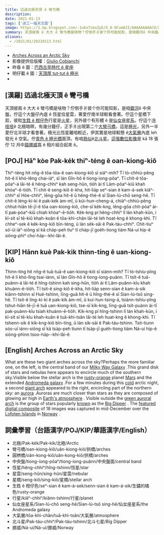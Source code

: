 ```yaml
---
title: 迒過北極天頂 ê 彎弓橋
description:
date: 2021-01-13
tags: ['逐工一幅天文圖']
image: https://1.bp.blogspot.com/-1ukn7sboZyE/X_6-OCumA2I/AAAAAAAAAC0/Xjahik__9QcU77ShMZuxbKsc6RddX9LkwCLcBGAsYHQ/s1080/ArcticSky_Cobianchi_1080_annotated.jpeg
summary: 天頂彼兩 ê 大大 ê 彎弓橋是啥物？佇倒手爿彼个你可能知影，是咱銀河ê 中央盤。
aliases:
  - /2021/01/20210113.html
---
```


- [Arches Across an Arctic Sky](https://apod.nasa.gov/apod/ap210113.html)
- 影像提供佮版權：[Giulio Cobianchi](https://giuliocobianchi.com/about/)
- 昨昏 ê 圖：[巴西古早時代 ê 星座](https://apod.nasa.gov/apod/ap210113.html)
- 明仔載 ê 圖：[天頂厚 tut-tut ê 極光](https://apod-taigi.blogspot.com/2021/01/20210114.html)
-


## [漢羅] 迒過北極天頂 ê 彎弓橋

天頂彼兩 ê 大大 ê 彎弓橋是啥物？佇倒手爿彼个你可能知影，是咱[銀河](https://solarsystem.nasa.gov/resources/285/the-milky-way-galaxy/)ê 中央盤。佇這个大盤仔內底 ê 恆星佮星雲，著愛佇南半球較看會著。佇這个星橋下跤，彼粒[生鉎 ê 柑仔色](https://apod.nasa.gov/apod/ap970804.html)行星是[火星](https://solarsystem.nasa.gov/planets/mars/overview/)，另外彼个有形體 ê 是[仙女座星系](https://apod.nasa.gov/apod/ap150830.html)。佇這个[冷吱吱](https://pbs.twimg.com/media/DKSyMr2UEAAUL70?format=jpg)ê 北極暗暝，有幾分鐘仔，正手爿出現第二个[大彎弓橋](https://apod.nasa.gov/apod/ap200531.html)，這是[極光](https://spaceplace.nasa.gov/aurora/en/)，另外一半愛佇北半球才看會著。極光比恆星離咱較近，伊其實是地球較懸 ê[大氣層](https://www.nasa.gov/mission_pages/sunearth/science/atmosphere-layers2.html)內底 leh 發光 ê 空氣。佇[青色 ê 極光橋](https://apod.nasa.gov/apod/ap190322.html)面頂，有咱[熟似](https://apod.nasa.gov/apod/ap210112.html)ê[北斗星](https://en.wikipedia.org/wiki/Big_Dipper)。[這張數位影像](https://giuliocobianchi.com/gallery/capture-the-night/)是 kā 18 張佇 12 月中[踮挪威](https://en.wikipedia.org/wiki/Norway)翕 ê 相片組合起來 ê。

## [POJ] Hāⁿ kòe Pak-ke̍k thiⁿ-téng ê oan-kiong-kiô

Thiⁿ-téng hit nn̄g-ê tōa-tōa-ê oan-kiong-kiô sī siáⁿ-mih? Tī tò-chhiú-pêng hit-ê lí khó-lêng chai-iáⁿ, sī lán Gîn-hô ê tiong-iong-pôaⁿ. Tī chi̍t-ê tōa-pôaⁿ-á lāi-té ê hêng-chhiⁿ kah seng-hûn, tio̍h ài tī Lâm-pôaⁿ-kiû khah khòaⁿ-ē-tio̍h. Tī chit-ê seng-kiô ē-kha, hit-lia̍p seⁿ-sian ê kam-á-sek kiâⁿ-chhiⁿ sī Hóe-chhiⁿ, lēng-gōa hit-ê ū hêng-thé-ê sī Sian-lú-chō seng-hē. Tī chit-ê léng-ki-ki ê pak-ke̍k àm-mî, ū kúi-hun-cheng-á, chiàⁿ-chhiú-pêng chhut-hiān tē-jī-ê tōa oan-kiong-kiô, che-sī ke̍k-kng, lēng-gōa chi̍t-pòaⁿ ài-tī pak-pòaⁿ-kiû chiah khòaⁿ-ē-tio̍h. Ke̍k-kng pí hêng-chhiⁿ lî lán khah-kūn, i kî-si̍t sī tē-kiû khah-koân ê tōa-khì-chân lāi-té leh hoat-kng ê khong-khì. Tī chheⁿ-sek ê ke̍k-kng-kiô bīn-téng, ū lán se̍k-sāi ê Pak-táu-chhiⁿ. Chit-tiuⁿ só͘-ūi iáⁿ-siōng sī kā cha̍p-peh tiuⁿ tī cha̍p-jī goe̍h-tiong tiám  Ná-ui hip-ê siòng-phìⁿ cho͘-ha̍p--khí-lâi-ê.

## [KIP] Hānn kuè Pak-ki̍k thinn-tíng ê uan-kiong-kiô

Thinn-tíng hit nn̄g-ê tuā-tuā-ê uan-kiong-kiô sī siánn-mih? Tī tò-tshíu-pîng hit-ê lí khó-lîng tsai-iánn, sī lán Gîn-hô ê tiong-iong-puânn. Tī tsi̍t-ê tuā-puânn-á lāi-té ê hîng-tshinn kah sing-hûn, tio̍h ài tī Lâm-puânn-kîu khah khuànn-ē-tio̍h. Tī tsit-ê sing-kiô ē-kha, hit-lia̍p senn-sian ê kam-á-sik kiânn-tshinn sī Hué-tshinn, līng-guā hit-ê ū hîng-thé-ê sī Sian-lú-tsō sing-hē. Tī tsit-ê líng-ki-ki ê pak-ki̍k àm-mî, ū kuí-hun-tsing-á, tsiànn-tshíu-pîng tshut-hiān tē-jī-ê tuā uan-kiong-kiô, tse-sī ki̍k-kng, līng-guā tsi̍t-puànn ài-tī pak-puànn-kîu tsiah khuànn-ē-tio̍h. Ki̍k-kng pí hîng-tshinn lî lán khah-kūn, i kî-si̍t sī tē-kîu khah-kuân ê tuā-khì-tsân lāi-té leh huat-kng ê khong-khì. Tī tshenn-sik ê ki̍k-kng-kiô bīn-tíng, ū lán si̍k-sāi ê Pak-táu-tshinn. Tsit-tiunn sóo-uī iánn-siōng sī kā tsa̍p-peh tiunn tī tsa̍p-jī gue̍h-tiong tiám Ná-ui hip-ê siòng-phìnn tsoo-ha̍p--khí-lâi-ê.

## [English] Arches Across an Arctic Sky  

What are these two giant arches across the sky?Perhaps the more familiar one, on the left, is the central band of our [Milky Way Galaxy](https://solarsystem.nasa.gov/resources/285/the-milky-way-galaxy/) .This grand disk of stars and nebulas here appears to encircle much of the southern sky.Visible below the stellar arch is the [rusty-orange](https://apod.nasa.gov/apod/ap970804.html) planet [Mars](https://solarsystem.nasa.gov/planets/mars/overview/) and the extended [Andromeda galaxy](https://apod.nasa.gov/apod/ap150830.html) .For a few minutes during this [cold](https://pbs.twimg.com/media/DKSyMr2UEAAUL70?format=jpg) arctic night, a second [giant arch](https://apod.nasa.gov/apod/ap200531.html) appeared to the right, encircling part of the northern sky: an [aurora](https://spaceplace.nasa.gov/aurora/en/) .Auroras are much closer than stars as they are composed of glowing air high in [Earth's atmosphere](https://www.nasa.gov/mission_pages/sunearth/science/atmosphere-layers2.html) . Visible outside the [green auroral arch](https://apod.nasa.gov/apod/ap190322.html) is the group of stars popularly [known](https://apod.nasa.gov/apod/ap210112.html) as the [Big Dipper](https://en.wikipedia.org/wiki/Big_Dipper) . The [featured digital composite](https://giuliocobianchi.com/gallery/capture-the-night/) of 18 images was captured in mid-December over the [Lofoten Islands](https://youtu.be/mg67iIFivDo) in [Norway](https://en.wikipedia.org/wiki/Norway) .

## 詞彙學習（台語漢字/POJ/KIP/華語漢字/English）

- 北極/Pak-ke̍k/Pak-ki̍k/北極/Arctic
- 彎弓橋/oan-kiong-kiô/uân-kiong-kiô/拱橋/arches
- 圓栱橋/oân-kong-kiô/uân-kong-kiô/拱橋/arches
- 中央盤/tiong-iong-pôaⁿ/tiong-iong-puânn/中央盤面/central band
- 恆星/hêng-chhiⁿ/hîng-tshinn/恆星/star
- 星雲/seng-hûn/sing-hûn/星雲/nebular
- 星橋/seng-kiô/sing-kiô/星橋/stellar arch
- 生鉎 ê 柑仔色/seⁿ-sian ê kam-á-sek/senn-sian ê kam-á-sik/生鏽的橘色/rusty-orange
- 行星/kiâⁿ-chhiⁿ/kiânn-tshinn/行星/planet
- 仙女座星系/Sian-lú-chō seng-hē/Sian-lú-tsō sing-hē/仙女座星系/the Andromeda galaxy
- 大氣層/tōa-khì-chân/tuā-khì-tsân/大氣層/atmosphere
- 北斗星/Pak-táu-chhiⁿ/Pak-táu-tshinn/北斗七星/Big Dipper
- 挪威/Ná-ui/Ná-ui/挪威/Norway

